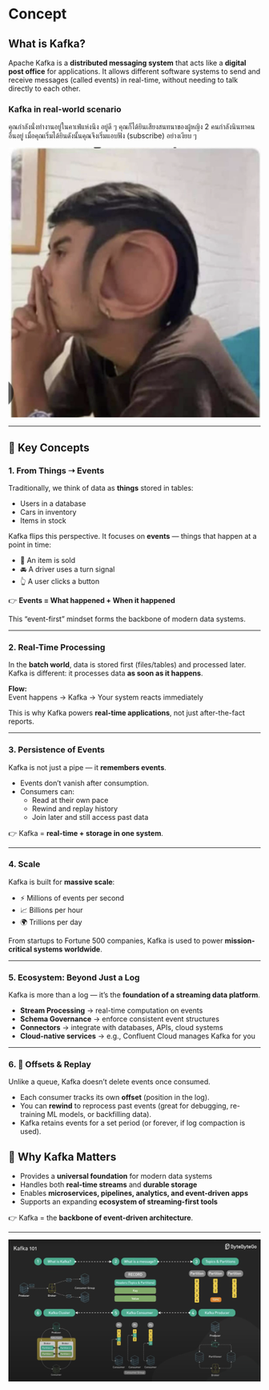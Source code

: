 # Concept

## What is Kafka? 

Apache Kafka is a **distributed messaging system** that acts like a **digital post office** for applications. It allows different software systems to send and receive messages (called events) in real-time, without needing to talk directly to each other.

### Kafka in real-world scenario

คุณกำลังนั่งทำงานอยู่ในคาเฟ่แห่งนึง อยู่ดี ๆ คุณก็ได้ยินเสียงสนทนาของผู้หญิง 2 คนกำลังนินทาคนอื่นอยู่ เมื่อคุณเริ่มได้ยินดังนั้นคุณจึงเริ่มแอบฟัง (subscribe) อย่างเงียบ ๆ

![meme_lesson1](resources/meme_lesson1.png "subscribe topic")

---

## 🔑 Key Concepts

### 1. From Things ➝ Events
Traditionally, we think of data as **things** stored in tables:
- Users in a database
- Cars in inventory
- Items in stock

Kafka flips this perspective. It focuses on **events** — things that happen at a point in time:
- 🛒 An item is sold
- 🚘 A driver uses a turn signal
- 👆 A user clicks a button

👉 **Events = What happened + When it happened**

This “event-first” mindset forms the backbone of modern data systems.

---

### 2. Real-Time Processing
In the **batch world**, data is stored first (files/tables) and processed later.  
Kafka is different: it processes data **as soon as it happens**.

**Flow:**  
Event happens → Kafka → Your system reacts immediately

This is why Kafka powers **real-time applications**, not just after-the-fact reports.

---

### 3. Persistence of Events
Kafka is not just a pipe — it **remembers events**.

- Events don’t vanish after consumption.
- Consumers can:
    - Read at their own pace
    - Rewind and replay history
    - Join later and still access past data

👉 Kafka = **real-time + storage in one system**.

---

### 4. Scale
Kafka is built for **massive scale**:
- ⚡ Millions of events per second
- 📈 Billions per hour
- 🌍 Trillions per day

From startups to Fortune 500 companies, Kafka is used to power **mission-critical systems worldwide**.

---

### 5. Ecosystem: Beyond Just a Log
Kafka is more than a log — it’s the **foundation of a streaming data platform**.

- **Stream Processing** → real-time computation on events
- **Schema Governance** → enforce consistent event structures
- **Connectors** → integrate with databases, APIs, cloud systems
- **Cloud-native services** → e.g., Confluent Cloud manages Kafka for you

---

### 6. 🔄 Offsets & Replay

Unlike a queue, Kafka doesn’t delete events once consumed.
- Each consumer tracks its own **offset** (position in the log).
- You can **rewind** to reprocess past events (great for debugging, re-training ML models, or backfilling data).
- Kafka retains events for a set period (or forever, if log compaction is used).

## 🚀 Why Kafka Matters
- Provides a **universal foundation** for modern data systems
- Handles both **real-time streams** and **durable storage**
- Enables **microservices, pipelines, analytics, and event-driven apps**
- Supports an expanding **ecosystem of streaming-first tools**

👉 Kafka = the **backbone of event-driven architecture**.

---

![overview.png](resources/overview.png)